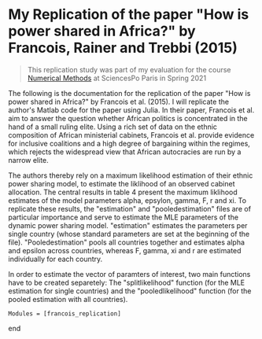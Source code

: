 # My Replication of the paper "How is power shared in Africa?" by Francois, Rainer and Trebbi (2015)

> This replication study was part of my evaluation for the course [Numerical Methods](https://floswald.github.io/NumericalMethods/) at SciencesPo Paris in Spring 2021

The following is the documentation for the replication of the paper "How is power shared in Africa?" by Francois et al. (2015). I will replicate the author's Matlab code for the paper using Julia. 
In their paper, Francois et al. aim to answer the question whether African politics is concentrated in the hand of a small ruling elite. 
Using a rich set of data on the ethnic composition of African ministerial cabinets, Francois et al. provide evidence for inclusive coalitions and a high degree of bargaining within the regimes, which rejects the widespread view that African autocracies are run by a narrow elite. 

The authors thereby rely on a maximum likelihood estimation of their ethnic power sharing model, to estimate the liklihood of an observed cabinet allocation. The central results in table 4 present the maximum liklihood estimates of the model parameters alpha, epsylon, gamma, F, r and xi. 
To replicate these results, the "estimation" and "pooledestimation" files are of particular importance and serve to estimate the MLE parameters of the dynamic power sharing model. 
"estimation" estimates the parameters per single country (whose standard parameters are set at the beginning of the file). "Pooledestimation" pools all countries together and estimates alpha and epsilon across countries, whereas F, gamma, xi and r are estimated individually for each country. 

In order to estimate the vector of paramters of interest, two main functions have to be created separetely: The "splitlikelihood" function (for the MLE estimation for single countries) and the "pooledlikelihood" function (for the pooled estimation with all countries). 


```@autodocs
Modules = [francois_replication]
```


end
